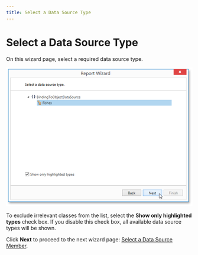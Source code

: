 ```yaml
---
title: Select a Data Source Type
---
```

# Select a Data Source Type
On this wizard page, select a required data source type.

![WpfReportWizard_Object_SelectDataSourceType](../../../../../../images/Img122877.png)

To exclude irrelevant classes from the list, select the **Show only highlighted types** check box. If you disable this check box, all available data source types will be shown.

Click **Next** to proceed to the next wizard page: [Select a Data Source Member](../../../../../../../interface-elements-for-desktop/articles/report-designer/report-designer-for-wpf/report-wizard/data-bound-report/connect-to-an-object-data-source/select-a-data-source-member.md).